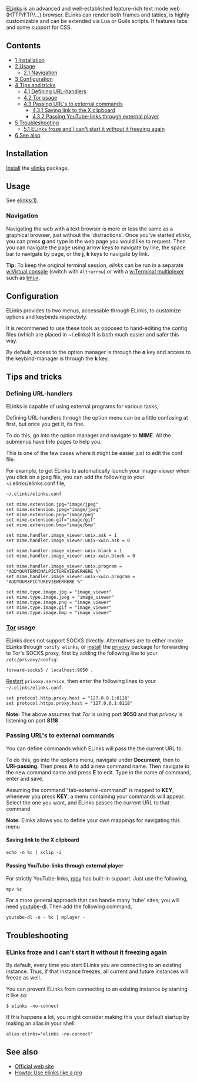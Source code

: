 [ELinks](http://elinks.or.cz/) is an advanced and well-established feature-rich text mode web (HTTP/FTP/...) browser. ELinks can render both frames and tables, is highly customizable and can be extended via Lua or Guile scripts. It features tabs and some support for CSS.

## Contents

*   [1 Installation](#Installation)
*   [2 Usage](#Usage)
    *   [2.1 Navigation](#Navigation)
*   [3 Configuration](#Configuration)
*   [4 Tips and tricks](#Tips_and_tricks)
    *   [4.1 Defining URL-handlers](#Defining_URL-handlers)
    *   [4.2 Tor usage](#Tor_usage)
    *   [4.3 Passing URL's to external commands](#Passing_URL.27s_to_external_commands)
        *   [4.3.1 Saving link to the X clipboard](#Saving_link_to_the_X_clipboard)
        *   [4.3.2 Passing YouTube-links through external player](#Passing_YouTube-links_through_external_player)
*   [5 Troubleshooting](#Troubleshooting)
    *   [5.1 ELinks froze and I can't start it without it freezing again](#ELinks_froze_and_I_can.27t_start_it_without_it_freezing_again)
*   [6 See also](#See_also)

## Installation

[Install](/index.php/Install "Install") the [elinks](https://www.archlinux.org/packages/?name=elinks) package.

## Usage

See [elinks(1)](http://jlk.fjfi.cvut.cz/arch/manpages/man/elinks.1).

### Navigation

Navigating the web with a text browser is more or less the same as a graphical browser, just without the 'distractions'. Once you've started *elinks*, you can press **g** and type in the web page you would like to request. Then you can navigate the page using arrow keys to navigate by line, the space bar to navigate by page, or the **j**, **k** keys to navigate by link.

**Tip:** To keep the original terminal session, *elinks* can be run in a separate [w:Virtual console](https://en.wikipedia.org/wiki/Virtual_console "w:Virtual console") (switch with `Alt+arrow`) or with a [w:Terminal multiplexer](https://en.wikipedia.org/wiki/Terminal_multiplexer "w:Terminal multiplexer") such as [tmux](/index.php/Tmux "Tmux").

## Configuration

ELinks provides to two menus, accessable through ELinks, to customize options and keybinds respectivly.

It is recommened to use these tools as opposed to hand-editing the config files (which are placed in ~/.elinks) It is both much easier and safer this way.

By default, access to the option manager is through the **o** key and access to the keybind-manager is through the **k** key.

## Tips and tricks

### Defining URL-handlers

ELinks is capable of using external programs for various tasks,

Defining URL-handlers through the option menu can be a little confusing at first, but once you get it, its fine.

To do this, go into the option manager and navigate to **MIME**. All the submenus have **I**nfo pages to help you.

This is one of the few cases where it might be easier just to edit the conf file.

For example, to get ELinks to automatically launch your image-viewer when you click on a jpeg file, you can add the following to your ~/.elinks/elinks.conf file,

 `~/.elinks/elinks.conf` 
```
set mime.extension.jpg="image/jpeg"
set mime.extension.jpeg="image/jpeg"
set mime.extension.png="image/png"
set mime.extension.gif="image/gif"
set mime.extension.bmp="image/bmp"

set mime.handler.image_viewer.unix.ask = 1
set mime.handler.image_viewer.unix-xwin.ask = 0

set mime.handler.image_viewer.unix.block = 1
set mime.handler.image_viewer.unix-xwin.block = 0 

set mime.handler.image_viewer.unix.program = "ADDYOURTERMINALPICTUREVIEWERHERE %"
set mime.handler.image_viewer.unix-xwin.program = "ADDYOURXPICTUREVIEWERHERE %"

set mime.type.image.jpg = "image_viewer"
set mime.type.image.jpeg = "image_viewer"
set mime.type.image.png = "image_viewer"
set mime.type.image.gif = "image_viewer"
set mime.type.image.bmp = "image_viewer"
```

### [Tor](/index.php/Tor "Tor") usage

ELinks does not support SOCKS directly. Alternatives are to either invoke ELinks through `torify elinks`, or [install](/index.php/Install "Install") the [privoxy](https://www.archlinux.org/packages/?name=privoxy) package for forwarding to Tor's SOCKS proxy, first by adding the following line to your `/etc/privoxy/config`:

```
forward-socks5 / localhost:9050 .

```

[Restart](/index.php/Restart "Restart") `privoxy.service`, then enter the following lines to your `~/.elinks/elinks.conf`:

```
set protocol.http.proxy.host = "127.0.0.1:8118"
set protocol.https.proxy.host = "127.0.0.1:8118"

```

**Note:** The above assumes that *Tor* is using port **9050** and that *privoxy* is listening on port **8118**

### Passing URL's to external commands

You can define commands which ELinks will pass the the current URL to.

To do this, go into the options menu, navigate under **Document**, then to **URI-passing**. Then press **A** to add a new command name. Then navigate to the new command name and press **E** to edit. Type in the name of command, enter and save.

Assuming the command "tab-external-command" is mapped to **KEY**, whenever you press **KEY**, a menu containing your commands will appear. Select the one you want, and ELinks passes the current URL to that command

**Note:** Elinks allows you to define your own mappings for navigating this menu

#### Saving link to the X clipboard

```
echo -n %c | xclip -i 

```

#### Passing YouTube-links through external player

For strictly YouTube-links, [mpv](https://www.archlinux.org/packages/?name=mpv) has built-in support. Just use the following,

```
mpv %c 

```

For a more general approach that can handle many 'tube' sites, you will need [youtube-dl](https://www.archlinux.org/packages/?name=youtube-dl). Then add the following command,

```
youtube-dl -o - %c | mplayer -

```

## Troubleshooting

### ELinks froze and I can't start it without it freezing again

By default, every time you start ELinks you are connecting to an existing instance. Thus, if that instance freezes, all current and future instances will freeze as well.

You can prevent ELinks from connecting to an existing instance by starting it like so:

```
$ elinks -no-connect

```

If this happens a lot, you might consider making this your default startup by making an alias in your shell:

```
alias elinks="elinks -no-connect"

```

## See also

*   [Official web site](http://elinks.or.cz/)
*   [Howto: Use elinks like a pro](http://kmandla.wordpress.com/2007/05/06/howto-use-elinks-like-a-pro/)